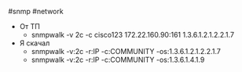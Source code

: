 #snmp #network
- От ТП
	- snmpwalk -v 2c -c cisco123 172.22.160.90:161 1.3.6.1.2.1.2.2.1.7
- Я скачал
	- snmpwalk -v:2c -r:IP -c:COMMUNITY -os:1.3.6.1.2.1.2.2.1.7
	- snmpwalk -v:2c -r:IP -c:COMMUNITY -os:1.3.6.1.4.1.9 